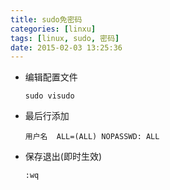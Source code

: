 ```yaml
---
title: sudo免密码
categories: [linxu]
tags: [linux, sudo, 密码]
date: 2015-02-03 13:25:36
---
```


-   编辑配置文件

        sudo visudo

-   最后行添加

        用户名  ALL=(ALL) NOPASSWD: ALL

-   保存退出(即时生效)

        :wq
